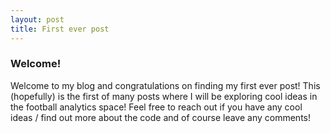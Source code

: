 ```yaml
---
layout: post
title: First ever post
---
```


### Welcome!

Welcome to my blog and congratulations on finding my first ever post! This (hopefully) is the first of many posts where I will be exploring cool ideas in the football analytics space! Feel free to reach out if you have any cool ideas / find out more about the code and of course leave any comments!
